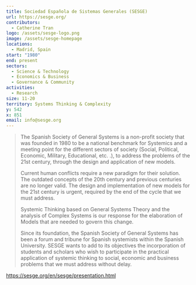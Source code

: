 ```yaml
---
title: Sociedad Española de Sistemas Generales (SESGE)
url: https://sesge.org/
contributors:
  - Catherine Tran
logo: /assets/sesge-logo.png
image: /assets/sesge-homepage
locations:
  - Madrid, Spain
start: "1980"
end: present
sectors:
  - Science & Technology
  - Economics & Business
  - Governance & Community
activities:
  - Research
size: 11-20
territory: Systems Thinking & Complexity
y: 542
x: 851
email: info@sesge.org
---
```

> The Spanish Society of General Systems is a non-profit society that was founded in 1980 to be a national benchmark for Systemics and a meeting point for the different sectors of society (Social, Political, Economic, Military, Educational, etc. .), to address the problems of the 21st century, through the design and application of new models.
> 
> Current human conflicts require a new paradigm for their solution. The outdated concepts of the 20th century and previous centuries are no longer valid. The design and implementation of new models for the 21st century is urgent, required by the end of the cycle that we must address.
> 
> Systemic Thinking based on General Systems Theory and the analysis of Complex Systems is our response for the elaboration of Models that are needed to govern this change.
> 
> Since its foundation, the Spanish Society of General Systems has been a forum and tribune for Spanish systemists within the Spanish University. SESGE wants to add to its objectives the incorporation of students and scholars who wish to participate in the practical application of systemic thinking to social, economic and business problems that we must address without delay.

https://sesge.org/en/sesge/presentation.html 
